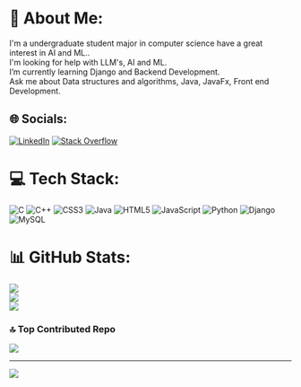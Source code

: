 # 💫 About Me:
 I'm a undergraduate student major in computer science have a great interest in AI and ML..<br>I'm looking for help with LLM's, AI and ML.<br> I’m currently learning Django and Backend Development.<br>Ask me about Data structures and algorithms, Java, JavaFx, Front end Development.


## 🌐 Socials:
[![LinkedIn](https://img.shields.io/badge/LinkedIn-%230077B5.svg?logo=linkedin&logoColor=white)](https://linkedin.com/in/sai-krishna-o755) [![Stack Overflow](https://img.shields.io/badge/-Stackoverflow-FE7A16?logo=stack-overflow&logoColor=white)](https://stackoverflow.com/users/sai-krishna) 

# 💻 Tech Stack:
![C](https://img.shields.io/badge/c-%2300599C.svg?style=for-the-badge&logo=c&logoColor=white) ![C++](https://img.shields.io/badge/c++-%2300599C.svg?style=for-the-badge&logo=c%2B%2B&logoColor=white) ![CSS3](https://img.shields.io/badge/css3-%231572B6.svg?style=for-the-badge&logo=css3&logoColor=white) ![Java](https://img.shields.io/badge/java-%23ED8B00.svg?style=for-the-badge&logo=java&logoColor=white) ![HTML5](https://img.shields.io/badge/html5-%23E34F26.svg?style=for-the-badge&logo=html5&logoColor=white) ![JavaScript](https://img.shields.io/badge/javascript-%23323330.svg?style=for-the-badge&logo=javascript&logoColor=%23F7DF1E) ![Python](https://img.shields.io/badge/python-3670A0?style=for-the-badge&logo=python&logoColor=ffdd54) ![Django](https://img.shields.io/badge/django-%23092E20.svg?style=for-the-badge&logo=django&logoColor=white) ![MySQL](https://img.shields.io/badge/mysql-%2300f.svg?style=for-the-badge&logo=mysql&logoColor=white)
# 📊 GitHub Stats:
![](https://github-readme-stats.vercel.app/api?username=krishna-o73&theme=default&hide_border=false&include_all_commits=false&count_private=false)<br/>
![](https://github-readme-streak-stats.herokuapp.com/?user=krishna-o73&theme=default&hide_border=false)<br/>
![](https://github-readme-stats.vercel.app/api/top-langs/?username=krishna-o73&theme=default&hide_border=false&include_all_commits=false&count_private=false&layout=compact)

### 🔝 Top Contributed Repo
![](https://github-contributor-stats.vercel.app/api?username=krishna-o73&limit=5&theme=flat&combine_all_yearly_contributions=true)

---
[![](https://visitcount.itsvg.in/api?id=krishna-o73&icon=0&color=1)](https://visitcount.itsvg.in)

<!-- Proudly created with GPRM ( https://gprm.itsvg.in ) -->
